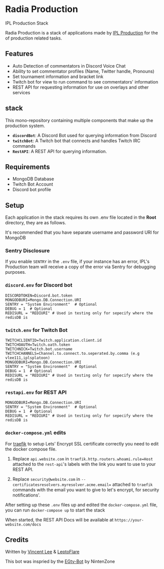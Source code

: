 # Radia Production
IPL Production Stack

Radia Production is a stack of applications made by
[IPL Production](https://iplabs.work) for the of production related tasks.

## Features
- Auto Detection of commentators in Discord Voice Chat
- Ability to set commentator profiles (Name, Twitter handle, Pronouns)
- Set tournament information and bracket link
- Twitch bot for view to run command to see commentators' information
- REST API for requesting information for use on overlays and other services

## stack
This mono-repository containing multiple components that make up the production
system.

- **`discordBot`**: A Discord Bot used for querying information from Discord
- **`twitchBot`**: A Twitch bot that connects and handles Twitch IRC commands
- **`RestAPI`**: A REST API for querying information.

## Requirements

- MongoDB Database
- Twitch Bot Account
- Discord bot profile

## Setup
Each application in the stack requires its own .env file located in the **Root**
directory, they are as follows.

It's recommended that you have separate username and password URI for MongoDB

### **Sentry Disclosure**

If you enable `SENTRY` in the `.env` file, if your instance has an error, IPL's
Production team will receive a copy of the error via Sentry for
debugging purposes.

### `discord.env` for Discord bot
```
DISCORDTOKEN=Discord.bot.token
MONGODBURI=Mongo.DB.Connection.URI
SENTRY = "System Environment"  # Optional
DEBUG = 1  # Optional
REDISURL = "REDIURI" # Used in testing only for sepecify where the redisDB is 
```

### `twitch.env` for Twitch Bot
```
TWITCHCLIENTID=Twitch.application.client.id
TWITCHOAUTH=Twitch.oath.token
TWITCHNICK=Twitch.bot.username
TWITCHCHANNELS=Channel.to.connect.to.seperated.by.comma (e.g vlee111,iplsplatoon)
MONGODBURI=Mongo.DB.Connection.URI
SENTRY = "System Environment"  # Optional
DEBUG = 1  # Optional
REDISURL = "REDIURI" # Used in testing only for sepecify where the redisDB is 
```

### `restapi.env` for REST API
```
MONGODBURI=Mongo.DB.Connection.URI
SENTRY = "System Environment"  # Optional
DEBUG = 1  # Optional
REDISURL = "REDIURI" # Used in testing only for sepecify where the redisDB is 
```

### `docker-compose.yml` edits
For [traefik](https://traefik.io/traefik/) to setup Lets' Encrypt SSL
certificate correctly you need to edit the docker compose file.

1. Replace `api.website.com` in `traefik.http.routers.whoami.rule=Host`
attached to the `rest-api`'s labels with the link you want to use to your REST API.

2. Replace `security@website.com` in `--certificatesresolvers.myresolver.acme.email=`
attached to `traefik` commands with the email you want to give to let's encrypt,
for security notifications'.

After setting up these `.env` files up and edited the `docker-compose.yml` file,
you can run `docker-compose up` to start the stack

When started, the REST API Docs will be available at `https://your-website.com/docs`

## Credits

Written by [Vincent Lee](https://github.com/vlee489) & [LeptoFlare](https://github.com/LeptoFlare)

This bot was inspried by the [EGtv-Bot](https://github.com/NintenZone/EGtv-Bot)
by NintenZone
